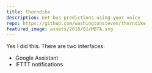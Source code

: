 ```yaml
---
title: thorndike
description: Get bus predictions using your voice
repo: https://github.com/washingtonsteven/thorndike
featured_image: assets/2018/01/MBTA.svg
---
```


Yes I did this. There are two interfaces:

- Google Assistant
- IFTTT notifications
